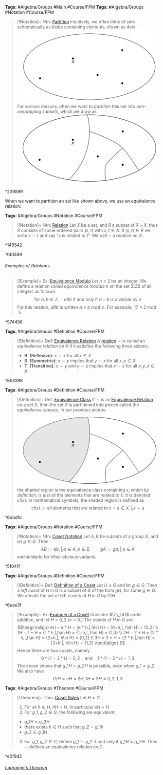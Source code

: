 ---
---

**Tags:** #Algebra/Groups #Main #Course/FPM 
**Tags:** #Algebra/Groups #Notation #Course/FPM 

 > 
 > \[!Notation\]+ Ntn: [Partition](..\Individuals\Partition.md)
 > Intuitively, we often think of sets schematically as blobs containing elements, drawn as dots:
 > ![Pasted image 20230213172002.png](..\Images\Pasted%20image%2020230213172002.png)
 > For various reasons, often we want to *partition* this set into *non-overlapping subsets*, which we draw as
 > ![Pasted image 20230213172045.png](..\Images\Pasted%20image%2020230213172045.png)

^239899

When we want to partition an set like shown above, we use an equivalence relation:

**Tags:** #Algebra/Groups #Notation #Course/FPM 

 > 
 > \[!Notation\]+ Ntn: [Relation](..\Individuals\Relation.md)
 > Let $X$ be a set, and $R$ a subset of $X\times X$; thus $R$ consists of some ordered pairs $(s,t)$ with $s,t\in X$. If $(s,t) \in R$ we write $s \sim t$ and say "$s$ is related to $t$". We call $\sim$ a *relation* on $X$.

^149542

^0b1489

###### Examples of Relations

 > 
 > \[!Example\]+ Ex: [Equivalence Modulo](..\Individuals\Relation.md)
 > Let $n\ge 2$ be an integer. We define a relation called *equivalence modulo* $n$ on the set $\Z$ of all integers as follows:
 > $$\text{for } a,b\in\mathbb{Z},\quad aRb \text{ if and only if } a-b \text{ is divisible by n}$$
 > For this relation, $aRb$ is written $a\equiv b\bmod{n}$. For example, $17\equiv 2\bmod{5}$

^574496

**Tags:** #Algebra/Groups #Definition #Course/FPM 

 > 
 > \[!Definition\]+ Def: [Equivalence Relation](..\Individuals\Equivalence%20Relation.md)
 > A [relation](..\Individuals\Relation.md#149542) $\sim$ is called an *equivalence relation* on X if it satisfies the following three axioms:
 > 
 > * **R. (Reflexive):** $x\sim x$ for all $x\in X$
 > * **S. (Symmetric):** $x\sim y$ implies that $y\sim x$ for all $x,y\in X$
 > * **T. (Transitive):** $x\sim y$ and $y\sim z$ implies that $x\sim z$ for all $x,y,z\in X$

^853398

**Tags:** #Algebra/Groups #Definition #Course/FPM 

 > 
 > \[!Definition\]+ Def: [Equivalence Class](..\Individuals\Equivalence%20Class.md)
 > If $\sim$ is an [Equivalence Relation](..\Individuals\Equivalence%20Relation.md) on a set $X$, then the set $X$ is partitioned into pieces called the *equivalence classes*. In our previous picture
 > ![Pasted image 20230215204505.png](..\Images\Pasted%20image%2020230215204505.png)
 > the shaded region is the equivalence class containing $x$, which *by definition*, is just all the elements that are related to $x$. It is denoted $cl(x)$. In mathematical symbols, the shaded region is defined as
 > $$cl(x) :={\text{all elements that are related to } x}={s\in X , | , x \sim s}$$

^6dbdfd

**Tags:** #Algebra/Groups #Notation #Course/FPM 

 > 
 > \[!Notation\]+ Ntn: [Coset Notation](..\Individuals\Coset%20Notation.md)
 > Let $A,B$ be subsets of a group $G$, and let $g\in G$. Then
 > $$AB:={ab ,|, a\in A, b\in B}, \qquad gA := {ga,|,a\in A}$$
 > and similarly for other obvious variants.

^5f041f

**Tags:** #Algebra/Groups #Definition #Course/FPM 

 > 
 > \[!Definition\]+ Def: [Definition of a Coset](..\Individuals\Definition%20of%20a%20Coset.md)
 > Let $H\le G$ and let $g\in G$. Then a *left coset* of  $H$ in $G$ is a subset of $G$ of the form $gH$, for some $g\in G$.
 > We denote the set of left cosets of $H$ in $G$ by $G/H$

^6eae3f

 > 
 > \[!Example\]+ Ex: [Example of a Coset](Coset.md)
 > Consider $\Z\_{4}$ under addition, and let $H={0,2}$ ($e=0$.) The cosets of $H$ in $G$ are:
 > $$\begin{align}
 > eH = e * H = {e * h,|,h\in H} = {0+h,|, h\in H} = {0,2} \\
 > 1H = 1 * H = {1 * h,|,h\in H} = {1+h,|, h\in H} = {1,3} \\
 > 2H = 2 * H = {2 * h,|,h\in H} = {2+h,|, h\in H} = {0,2} \\
 > 3H = 3 * H = {3 * h,|,h\in H} = {3+h,|, h\in H} = {1,3}
 > \\end{align}
 > $$
 > Hence there are two cosets, namely
 > $$0 * H=2 * H={0,2} \quad\text{and}\quad 1 * H=3 * H={1,3}$$
 > The above shows that $g\_{1}H=g\_{2}H$ is possible, even when $g\_{1}\ne g\_{2}$
 > We also have
 > $$G/H={eH=2H,1H=3H} = {{0,2}, {1,3}}$$

**Tags:** #Algebra/Groups #Theorem #Course/FPM 

 > 
 > \[!Theorem\]+ Thm: [Coset Rules](..\Individuals\Coset%20Rules.md)
 > Let $H\le G$.
 > 
 > 1. For all $h\in H$, $hH=H$. In particular $eH=H$
 > 1. For $g\_{1},g\_{2}\in G$, the following are equivalent
 > 
 > * $g\_{1}H=g\_{2}H$
 > * there exists $h\in H$ such that $g\_{2}=g\_{1}h$
 > * $g\_{2}\in g\_{1} H$
 > 
 > 3. For $g\_{1},g\_{2}\in G$, define $g\_{1}\sim g\_{2}$ if and only if $g\_{1}H=g\_{2}H$. Then $\sim$ defines an equivalence relation on $G$.

^e0f9d3

###### [Lagrange's Theorem](Lagrange's%20Theorem.md)
